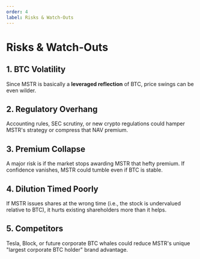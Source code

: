 ```yaml
---
order: 4
label: Risks & Watch-Outs
---
```


# Risks & Watch-Outs

## 1. BTC Volatility

Since MSTR is basically a **leveraged reflection** of BTC, price swings can be even wilder.

## 2. Regulatory Overhang

Accounting rules, SEC scrutiny, or new crypto regulations could hamper MSTR's strategy or compress that NAV premium.

## 3. Premium Collapse

A major risk is if the market stops awarding MSTR that hefty premium. If confidence vanishes, MSTR could tumble even if BTC is stable.

## 4. Dilution Timed Poorly

If MSTR issues shares at the wrong time (i.e., the stock is undervalued relative to BTC), it hurts existing shareholders more than it helps.

## 5. Competitors

Tesla, Block, or future corporate BTC whales could reduce MSTR's unique "largest corporate BTC holder" brand advantage.
